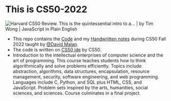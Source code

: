 # This is CS50-2022
![Harvard CS50 Review. This is the quintessential intro to a… | by Tim Wong |  JavaScript in Plain English](https://miro.medium.com/max/700/1*IYCifTCCR2ah-79u94Z3wg.png)
- This repo contains the [Code](https://github.com/akshatcoder-hash/CS50-2022/tree/main/Code) and my [Handwritten notes](https://github.com/akshatcoder-hash/CS50-2022/tree/main/Handwritten%20Notes) during CS50 Fall 2022 taught by [@David Malan](https://github.com/dmalan).
- The code is written on [CS50 ide](https://ide.cs50.io/) by CS50.
- Introduction to the intellectual enterprises of computer science and the art of programming. This course teaches students how to think algorithmically and solve problems efficiently. Topics include abstraction, algorithms, data structures, encapsulation, resource management, security, software engineering, and web programming. Languages include C, Python, and SQL plus HTML, CSS, and JavaScript. Problem sets inspired by the arts, humanities, social sciences, and sciences. Course culminates in a final project.
